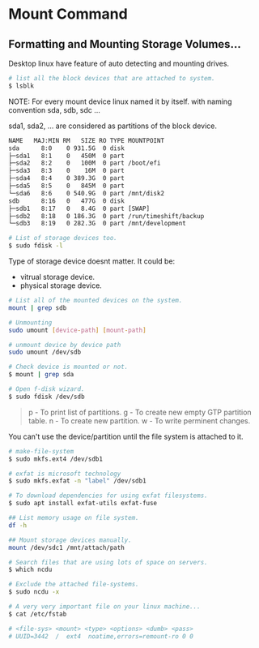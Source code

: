 # Mount Command

## Formatting and Mounting Storage Volumes... 

Desktop linux have feature of auto detecting and mounting drives.

```sh
# list all the block devices that are attached to system.
$ lsblk 
```

NOTE: For every mount device linux named it by itself.
with naming convention sda, sdb, sdc ...

sda1, sda2, ... are considered as partitions of the block device.

```txt
NAME   MAJ:MIN RM   SIZE RO TYPE MOUNTPOINT
sda      8:0    0 931.5G  0 disk 
├─sda1   8:1    0   450M  0 part 
├─sda2   8:2    0   100M  0 part /boot/efi
├─sda3   8:3    0    16M  0 part 
├─sda4   8:4    0 389.3G  0 part 
├─sda5   8:5    0   845M  0 part 
└─sda6   8:6    0 540.9G  0 part /mnt/disk2
sdb      8:16   0   477G  0 disk 
├─sdb1   8:17   0   8.4G  0 part [SWAP]
├─sdb2   8:18   0 186.3G  0 part /run/timeshift/backup
└─sdb3   8:19   0 282.3G  0 part /mnt/development
```

```sh
# List of storage devices too.
$ sudo fdisk -l
```

Type of storage device doesnt matter.
It could be:
- vitrual storage device.
- physical storage device.

```sh
# List all of the mounted devices on the system.
mount | grep sdb

# Unmounting
sudo umount [device-path] [mount-path]

# unmount device by device path
sudo umount /dev/sdb

# Check device is mounted or not.
$ mount | grep sda

# Open f-disk wizard.
$ sudo fdisk /dev/sdb 
```

> p - To print list of partitions.
> g - To create new empty GTP partition table.
> n - To create new partition.
> w - To write perminent changes.

You can't use the device/partition until the file system is attached to it.

```sh
# make-file-system
$ sudo mkfs.ext4 /dev/sdb1

# exfat is microsoft technology
$ sudo mkfs.exfat -n "label" /dev/sdb1

# To download dependencies for using exfat filesystems.
$ sudo apt install exfat-utils exfat-fuse

## List memory usage on file system.
df -h

## Mount storage devices manually.
mount /dev/sdc1 /mnt/attach/path

# Search files that are using lots of space on servers.
$ which ncdu

# Exclude the attached file-systems.
$ sudo ncdu -x

# A very very important file on your linux machine...
$ cat /etc/fstab

# <file-sys> <mount> <type> <options> <dumb> <pass>  
# UUID=3442  /  ext4  noatime,errors=remount-ro 0 0
```